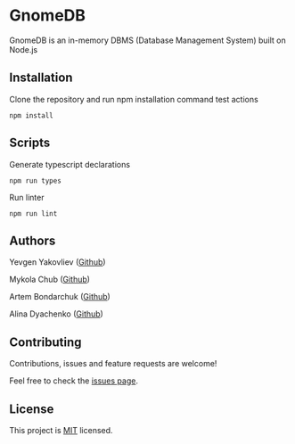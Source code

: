 # GnomeDB

GnomeDB is an in-memory DBMS (Database Management System) built on Node.js

## Installation

Clone the repository and run npm installation command
test actions

```
npm install
```

## Scripts

Generate typescript declarations

```
npm run types
```

Run linter

```
npm run lint
```

## Authors

Yevgen Yakovliev ([Github](https://github.com/JenyaFTW))

Mykola Chub ([Github](https://github.com/nikolaichub))

Artem Bondarchuk ([Github](https://github.com/artemkaxdxd))

Alina Dyachenko ([Github](https://github.com/dyachaliin))

## Contributing

Contributions, issues and feature requests are welcome!

Feel free to check the [issues page](https://github.com/JenyaFTW/OgnomDB/issues).

## License

This project is [MIT](LICENSE) licensed.
